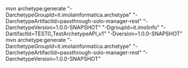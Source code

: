 mvn archetype:generate "-DarchetypeGroupId=it.imolainformatica.archetype" "-DarchetypeArtifactId=passthrough-solo-manager-rest" "-DarchetypeVersion=1.0.0-SNAPSHOT" "-DgroupId=it.imolinfo" "-DartifactId=TEST0_TestArchetypeAPI_v1" "-Dversion=1.0.0-SNAPSHOT"
mvn archetype:generate "-DarchetypeGroupId=it.imolainformatica.archetype" "-DarchetypeArtifactId=passthrough-solo-manager-rest" "-DarchetypeVersion=1.0.0-SNAPSHOT"